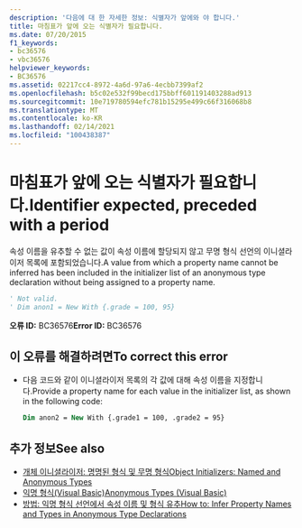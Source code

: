 ```yaml
---
description: '다음에 대 한 자세한 정보: 식별자가 앞에와 야 합니다.'
title: 마침표가 앞에 오는 식별자가 필요합니다.
ms.date: 07/20/2015
f1_keywords:
- bc36576
- vbc36576
helpviewer_keywords:
- BC36576
ms.assetid: 02217cc4-8972-4a6d-97a6-4ecbb7399af2
ms.openlocfilehash: b5c02e532f99becd175bbff601191403288ad913
ms.sourcegitcommit: 10e719780594efc781b15295e499c66f316068b8
ms.translationtype: MT
ms.contentlocale: ko-KR
ms.lasthandoff: 02/14/2021
ms.locfileid: "100438387"
---
```

# <a name="identifier-expected-preceded-with-a-period"></a><span data-ttu-id="cb99c-103">마침표가 앞에 오는 식별자가 필요합니다.</span><span class="sxs-lookup"><span data-stu-id="cb99c-103">Identifier expected, preceded with a period</span></span>

<span data-ttu-id="cb99c-104">속성 이름을 유추할 수 없는 값이 속성 이름에 할당되지 않고 무명 형식 선언의 이니셜라이저 목록에 포함되었습니다.</span><span class="sxs-lookup"><span data-stu-id="cb99c-104">A value from which a property name cannot be inferred has been included in the initializer list of an anonymous type declaration without being assigned to a property name.</span></span>  
  
```vb  
' Not valid.  
' Dim anon1 = New With {.grade = 100, 95}  
```  
  
 <span data-ttu-id="cb99c-105">**오류 ID:** BC36576</span><span class="sxs-lookup"><span data-stu-id="cb99c-105">**Error ID:** BC36576</span></span>  
  
## <a name="to-correct-this-error"></a><span data-ttu-id="cb99c-106">이 오류를 해결하려면</span><span class="sxs-lookup"><span data-stu-id="cb99c-106">To correct this error</span></span>  
  
- <span data-ttu-id="cb99c-107">다음 코드와 같이 이니셜라이저 목록의 각 값에 대해 속성 이름을 지정합니다.</span><span class="sxs-lookup"><span data-stu-id="cb99c-107">Provide a property name for each value in the initializer list, as shown in the following code:</span></span>  
  
    ```vb  
    Dim anon2 = New With {.grade1 = 100, .grade2 = 95}  
    ```  
  
## <a name="see-also"></a><span data-ttu-id="cb99c-108">추가 정보</span><span class="sxs-lookup"><span data-stu-id="cb99c-108">See also</span></span>

- [<span data-ttu-id="cb99c-109">개체 이니셜라이저: 명명된 형식 및 무명 형식</span><span class="sxs-lookup"><span data-stu-id="cb99c-109">Object Initializers: Named and Anonymous Types</span></span>](../programming-guide/language-features/objects-and-classes/object-initializers-named-and-anonymous-types.md)
- [<span data-ttu-id="cb99c-110">익명 형식(Visual Basic)</span><span class="sxs-lookup"><span data-stu-id="cb99c-110">Anonymous Types (Visual Basic)</span></span>](../programming-guide/language-features/objects-and-classes/anonymous-types.md)
- [<span data-ttu-id="cb99c-111">방법: 익명 형식 선언에서 속성 이름 및 형식 유추</span><span class="sxs-lookup"><span data-stu-id="cb99c-111">How to: Infer Property Names and Types in Anonymous Type Declarations</span></span>](../programming-guide/language-features/objects-and-classes/how-to-infer-property-names-and-types-in-anonymous-type-declarations.md)
